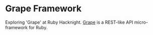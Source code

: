 Grape Framework
==========

Exploring 'Grape' at Ruby Hacknight. [Grape] is a REST-like API micro-framework for Ruby.

[Grape]:https://github.com/intridea/grape
